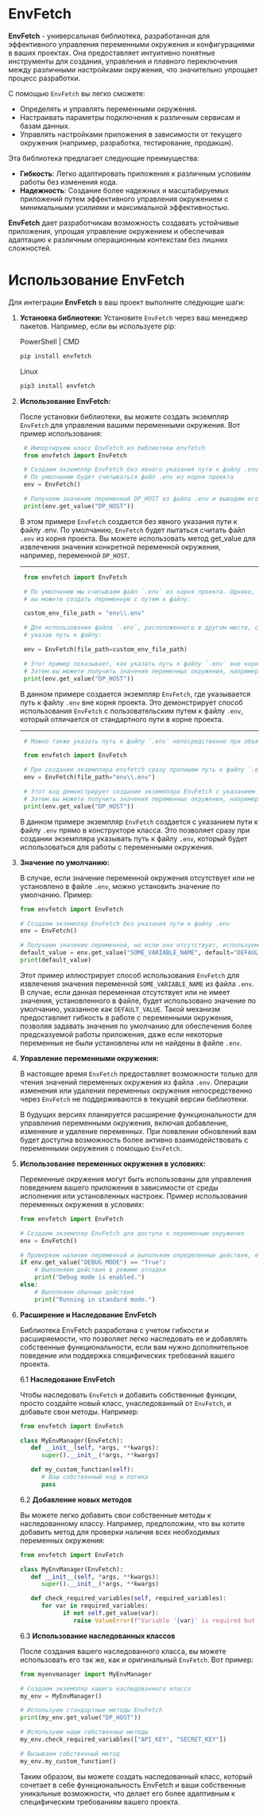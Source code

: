 # EnvFetch

**EnvFetch** - универсальная библиотека, разработанная для эффективного управления переменными окружения и конфигурациями в ваших проектах. Она предоставляет интуитивно понятные инструменты для создания, управления и плавного переключения между различными настройками окружения, что значительно упрощает процесс разработки.

С помощью `EnvFetch` вы легко сможете:

- Определять и управлять переменными окружения.
- Настраивать параметры подключения к различным сервисам и базам данных.
- Управлять настройками приложения в зависимости от текущего окружения (например, разработка, тестирование, продакшн).

Эта библиотека предлагает следующие преимущества:

- **Гибкость**: Легко адаптировать приложения к различным условиям работы без изменения кода.
- **Надежность**: Создание более надежных и масштабируемых приложений путем эффективного управления окружением с минимальными усилиями и максимальной эффективностью.

**EnvFetch** дает разработчикам возможность создавать устойчивые приложения, упрощая управление окружением и обеспечивая адаптацию к различным операционным контекстам без лишних сложностей.

# Использование EnvFetch

Для интеграции **EnvFetch** в ваш проект выполните следующие шаги:

1. **Установка библиотеки:**
   Установите `EnvFetch` через ваш менеджер пакетов. Например, если вы используете pip:

   PowerShell | CMD
   ```bash
   pip install envfetch
   ```
   Linux
   ```bash
   pip3 install envfetch
   ```

2. **Использование EnvFetch:**
   
   После установки библиотеки, вы можете создать экземпляр `EnvFetch` для управления вашими переменными окружения. Вот пример использования:

   ```python
    # Импортируем класс EnvFetch из библиотеки envfetch
    from envfetch import EnvFetch

    # Создаем экземпляр EnvFetch без явного указания пути к файлу .env
    # По умолчанию будет считываться файл .env из корня проекта
    env = EnvFetch()

    # Получаем значение переменной DP_HOST из файла .env и выводим его
    print(env.get_value("DP_HOST"))

   ```

   В этом примере `EnvFetch` создается без явного указания пути к файлу .env. По умолчанию, `EnvFetch` будет пытаться считать файл `.env` из корня проекта. Вы можете использовать метод get_value для извлечения значения конкретной переменной окружения, например, переменной `DP_HOST`.
   
   ---
   ```python
    from envfetch import EnvFetch

    # По умолчанию мы считываем файл `.env` из корня проекта. Однако, если ваш файл `.env` хранится в другом месте,
    # вы можете создать переменную с путем к файлу:

    custom_env_file_path = "env\\.env"

    # Для использования файла `.env`, расположенного в другом месте, создайте экземпляр EnvFetch,
    # указав путь к файлу:

    env = EnvFetch(file_path=custom_env_file_path)

    # Этот пример показывает, как указать путь к файлу `.env` вне корня проекта при создании экземпляра EnvFetch.
    # Затем вы можете получить значения переменных окружения, например, значение переменной DP_HOST.
    print(env.get_value("DP_HOST"))

   ```
    В данном примере создается экземпляр `EnvFetch`, где указывается путь к файлу `.env` вне корня проекта. Это демонстрирует способ использования `EnvFetch` с пользовательским путем к файлу `.env`, который отличается от стандартного пути в корне проекта.

   ---   
   ```python
    # Можно также указать путь к файлу `.env` непосредственно при объявлении класса:

    from envfetch import EnvFetch

    # При создании экземпляра envfetch сразу пропишем путь к файлу `.env` в его конструкторе:
    env = EnvFetch(file_path="env\\.env")

    # Этот код демонстрирует создание экземпляра EnvFetch с указанием пути к файлу `.env` внутри объявления класса.
    # Затем вы можете получить значения переменных окружения, например, значение переменной DP_HOST.
    print(env.get_value("DP_HOST"))

   ```

   В данном примере экземпляр `EnvFetch` создается с указанием пути к файлу `.env` прямо в конструкторе класса. Это позволяет сразу при создании экземпляра указывать путь к файлу `.env`, который будет использоваться для работы с переменными окружения.

3. **Значение по умолчанию:**

   В случае, если значение переменной окружения отсутствует или не установлено в файле `.env`, можно установить значение по умолчанию. Пример:

   ```python
   from envfetch import EnvFetch

   # Создаем экземпляр EnvFetch без указания пути к файлу .env
   env = EnvFetch()

   # Получаем значение переменной, но если оно отсутствует, используем значение по умолчанию
   default_value = env.get_value("SOME_VARIABLE_NAME", default="DEFAULT_VALUE")
   print(default_value)
   ```

   Этот пример иллюстрирует способ использования `EnvFetch` для извлечения значения переменной `SOME_VARIABLE_NAME` из файла `.env`. В случае, если данная переменная отсутствует или не имеет значения, установленного в файле, будет использовано значение по умолчанию, указанное как `DEFAULT_VALUE`. Такой механизм предоставляет гибкость в работе с переменными окружения, позволяя задавать значения по умолчанию для обеспечения более предсказуемой работы приложения, даже если некоторые переменные не были установлены или не найдены в файле `.env`.

4. **Управление переменными окружения:**

   В настоящее время `EnvFetch` предоставляет возможности только для чтения значений переменных окружения из файла `.env`. Операции изменения или удаления переменных окружения непосредственно через `EnvFetch` не поддерживаются в текущей версии библиотеки.

   В будущих версиях планируется расширение функциональности для управления переменными окружения, включая добавление, изменение и удаление переменных. При появлении обновлений вам будет доступна возможность более активно взаимодействовать с переменными окружения с помощью `EnvFetch`.

5. **Использование переменных окружения в условиях:**

   Переменные окружения могут быть использованы для управления поведением вашего приложения в зависимости от среды исполнения или установленных настроек. Пример использования переменных окружения в условиях:

   ```python
   from envfetch import EnvFetch

   # Создаем экземпляр EnvFetch для доступа к переменным окружения
   env = EnvFetch()

   # Проверяем наличие переменной и выполняем определенные действия, если она установлена
   if env.get_value("DEBUG_MODE") == "True":
       # Выполняем действия в режиме отладки
       print("Debug mode is enabled.")
   else:
       # Выполняем обычные действия
       print("Running in standard mode.")
    ```
6. **Расширение и Наследование EnvFetch**

   Библиотека EnvFetch разработана с учетом гибкости и расширяемости, что позволяет легко наследовать ее и добавлять собственные функциональности, если вам нужно дополнительное поведение или поддержка специфических требований вашего проекта.

   6.1 **Наследование EnvFetch**

   Чтобы наследовать `EnvFetch` и добавить собственные функции, просто создайте новый класс, унаследованный от `EnvFetch`, и добавьте свои методы. Например:

   ```python
   from envfetch import EnvFetch

   class MyEnvManager(EnvFetch):
      def __init__(self, *args, **kwargs):
         super().__init__(*args, **kwargs)

      def my_custom_function(self):
         # Ваш собственный код и логика
         pass
   ```
   6.2 **Добавление новых методов**

   Вы можете легко добавить свои собственные методы к наследованному классу. Например, предположим, что вы хотите добавить метод для проверки наличия всех необходимых переменных окружения:

   ```python
   from envfetch import EnvFetch

   class MyEnvManager(EnvFetch):
      def __init__(self, *args, **kwargs):
         super().__init__(*args, **kwargs)

      def check_required_variables(self, required_variables):
         for var in required_variables:
               if not self.get_value(var):
                  raise ValueError(f"Variable '{var}' is required but not set in the environment.")
   ```

   6.3 **Использование наследованных классов**

   После создания вашего наследованного класса, вы можете использовать его так же, как и оригинальный `EnvFetch`. Вот пример:

   ```python
   from myenvmanager import MyEnvManager

   # Создаем экземпляр нашего наследованного класса
   my_env = MyEnvManager()

   # Используем стандартные методы EnvFetch
   print(my_env.get_value("DP_HOST"))

   # Используем наши собственные методы
   my_env.check_required_variables(["API_KEY", "SECRET_KEY"])

   # Вызываем собственный метод
   my_env.my_custom_function()
   ```

   Таким образом, вы можете создать наследованный класс, который сочетает в себе функциональность EnvFetch и ваши собственные уникальные возможности, что делает его более адаптивным к специфическим требованиям вашего проекта.





   
